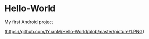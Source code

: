 # Hello-World
My first Android  project

(https://github.com/IYuanM/Hello-World/blob/master/picture/1.PNG)
